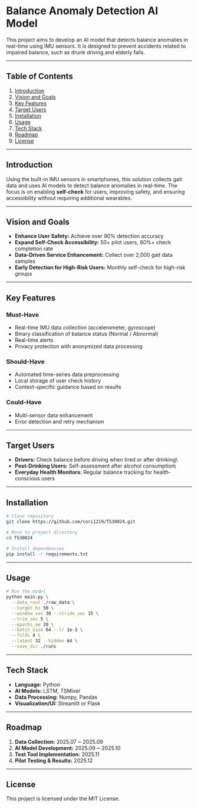# Balance Anomaly Detection AI Model

This project aims to develop an AI model that detects balance anomalies
in real-time using IMU sensors. It is designed to prevent accidents
related to impaired balance, such as drunk driving and elderly falls.

------------------------------------------------------------------------

## Table of Contents

1.  [Introduction](#introduction)
2.  [Vision and Goals](#vision-and-goals)
3.  [Key Features](#key-features)
4.  [Target Users](#target-users)
5.  [Installation](#installation)
6.  [Usage](#usage)
7.  [Tech Stack](#tech-stack)
8.  [Roadmap](#roadmap)
9.  [License](#license)

------------------------------------------------------------------------

## Introduction

Using the built-in IMU sensors in smartphones, this solution collects
gait data and uses AI models to detect balance anomalies in real-time.
The focus is on enabling **self-check** for users, improving safety, and
ensuring accessibility without requiring additional wearables.

------------------------------------------------------------------------

## Vision and Goals

-   **Enhance User Safety:** Achieve over 90% detection accuracy
-   **Expand Self-Check Accessibility:** 50+ pilot users, 80%+ check
    completion rate
-   **Data-Driven Service Enhancement:** Collect over 2,000 gait data
    samples
-   **Early Detection for High-Risk Users:** Monthly self-check for
    high-risk groups

------------------------------------------------------------------------

## Key Features

### Must-Have

-   Real-time IMU data collection (accelerometer, gyroscope)
-   Binary classification of balance status (Normal / Abnormal)
-   Real-time alerts
-   Privacy protection with anonymized data processing

### Should-Have

-   Automated time-series data preprocessing
-   Local storage of user check history
-   Context-specific guidance based on results

### Could-Have

-   Multi-sensor data enhancement
-   Error detection and retry mechanism

------------------------------------------------------------------------

## Target Users

-   **Drivers:** Check balance before driving when tired or after
    drinking\
-   **Post-Drinking Users:** Self-assessment after alcohol consumption\
-   **Everyday Health Monitors:** Regular balance tracking for
    health-conscious users

------------------------------------------------------------------------

## Installation

``` bash
# Clone repository
git clone https://github.com/cori1219/TS30024.git

# Move to project directory
cd TS30024

# Install dependencies
pip install -r requirements.txt
```

------------------------------------------------------------------------

## Usage

``` bash
# Run the model
python main.py \
  --data_root ./raw_data \
  --target_hz 50 \
  --window_sec 30 --stride_sec 15 \
  --trim_sec 5 \
  --epochs_ae 20 \
  --batch_size 64 --lr 1e-3 \
  --folds 4 \
  --latent 32 --hidden 64 \
  --save_dir ./runs
```

------------------------------------------------------------------------

## Tech Stack

-   **Language:** Python
-   **AI Models:** LSTM, TSMixer
-   **Data Processing:** Numpy, Pandas
-   **Visualization/UI:** Streamlit or Flask

------------------------------------------------------------------------

## Roadmap

1.  **Data Collection:** 2025.07 \~ 2025.09
2.  **AI Model Development:** 2025.09 \~ 2025.10
3.  **Test Tool Implementation:** 2025.11
4.  **Pilot Testing & Results:** 2025.12

------------------------------------------------------------------------

## License

This project is licensed under the MIT License.
